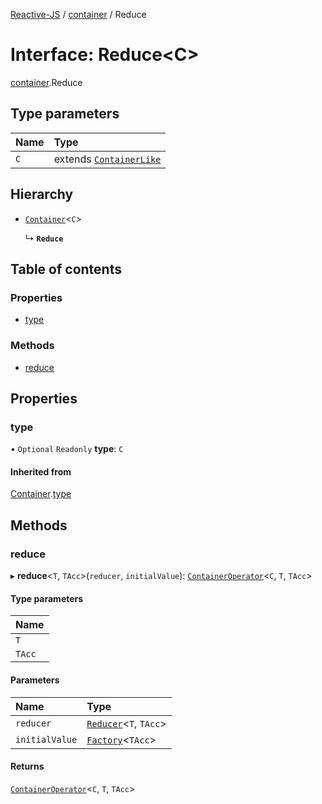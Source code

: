 [Reactive-JS](../README.md) / [container](../modules/container.md) / Reduce

# Interface: Reduce<C\>

[container](../modules/container.md).Reduce

## Type parameters

| Name | Type |
| :------ | :------ |
| `C` | extends [`ContainerLike`](container.ContainerLike.md) |

## Hierarchy

- [`Container`](container.Container.md)<`C`\>

  ↳ **`Reduce`**

## Table of contents

### Properties

- [type](container.Reduce.md#type)

### Methods

- [reduce](container.Reduce.md#reduce)

## Properties

### type

• `Optional` `Readonly` **type**: `C`

#### Inherited from

[Container](container.Container.md).[type](container.Container.md#type)

## Methods

### reduce

▸ **reduce**<`T`, `TAcc`\>(`reducer`, `initialValue`): [`ContainerOperator`](../modules/container.md#containeroperator)<`C`, `T`, `TAcc`\>

#### Type parameters

| Name |
| :------ |
| `T` |
| `TAcc` |

#### Parameters

| Name | Type |
| :------ | :------ |
| `reducer` | [`Reducer`](../modules/functions.md#reducer)<`T`, `TAcc`\> |
| `initialValue` | [`Factory`](../modules/functions.md#factory)<`TAcc`\> |

#### Returns

[`ContainerOperator`](../modules/container.md#containeroperator)<`C`, `T`, `TAcc`\>
